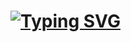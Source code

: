 # [![Typing SVG](https://readme-typing-svg.demolab.com?font=Fira+Code&weight=600&pause=1000&random=false&width=435&lines=Big+Data)](https://git.io/typing-svg)

